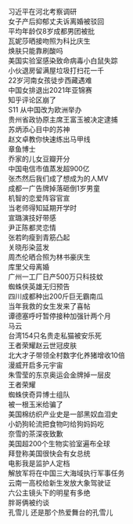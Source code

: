 习近平在河北考察调研  
女子产后抑郁丈夫诉离婚被驳回  
平均年龄仅8岁成都男团被批  
瓦妮莎晒接吻照为科比庆生  
焕肤只能靠刷酸吗  
美国实验室感染致命病毒小白鼠失踪  
小伙退房留满屋垃圾打扫花一千  
22岁河南女孩徒步西藏遇难  
中国女排退出2021年亚锦赛  
知乎评论区崩了  
S11 从中国改为欧洲举办  
贵州省政协原主席王富玉被决定逮捕  
苏炳添心目中的苏神  
赵文卓教你快速练出马甲线  
章鱼博士  
乔家的儿女豆瓣开分  
中国电信市值蒸发超900亿  
张杰然后我们成了想成为的人MV  
成都一广告牌掉落砸倒1岁男童  
机智的恋爱阵容官宣  
当老师得知延期开学时  
宣璐演技好带感  
尹正陈都灵恋情  
张若昀瘦到青筋凸起  
关晓彤染蓝发  
周杰伦晒合照为林书豪庆生  
库里父母离婚  
广州一工厂日产500万只科技蚊  
蜘蛛侠英雄无归预告  
四川成都种出200斤巨无霸南瓜  
当年我救的女生发来了喜帖  
谭德塞呼吁暂停接种加强针两个月  
马云  
台湾154只名贵走私猫被安乐死  
王者荣耀赵云世冠皮肤  
北大才子带领全村数字化养猪增收10倍  
漫威开启多元宇宙  
朱雪莹的东京奥运会金牌掉一层皮  
王者荣耀  
蜘蛛侠奇异博士组队  
被一根玉米给骗了  
美国棉纺织产业史是一部黑奴血泪史  
小奶狗轮流把食物叼给狗妈妈吃  
奈雪的茶深夜致歉  
美国超200个生物实验室遍布全球  
拜登称美国很快会有女总统  
电影我是监护人定档  
解放军将在中国三大海域执行军事任务  
云南一高校给新生发放大象驾驶证  
六公主镜头下的明星有多绝  
胖哥俩被约谈  
孔雪儿 还是那个热爱舞台的孔雪儿  

